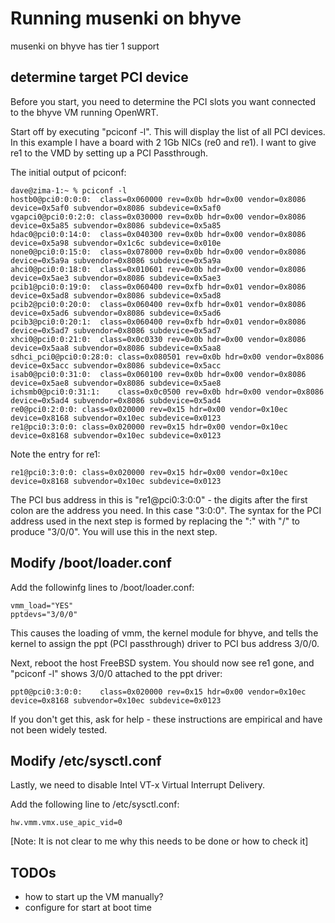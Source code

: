 # Running musenki on bhyve

musenki on bhyve has tier 1 support

## determine target PCI device

Before you start, you need to determine the PCI slots you want
connected to the bhyve VM running OpenWRT.

Start off by executing "pciconf -l". This will display the list
of all PCI devices. In this example I have a board with 2 1Gb
NICs (re0 and re1). I want to give re1 to the VMD by setting
up a PCI Passthrough.

The initial output of pciconf:
```shell
dave@zima-1:~ % pciconf -l
hostb0@pci0:0:0:0:	class=0x060000 rev=0x0b hdr=0x00 vendor=0x8086 device=0x5af0 subvendor=0x8086 subdevice=0x5af0
vgapci0@pci0:0:2:0:	class=0x030000 rev=0x0b hdr=0x00 vendor=0x8086 device=0x5a85 subvendor=0x8086 subdevice=0x5a85
hdac0@pci0:0:14:0:	class=0x040300 rev=0x0b hdr=0x00 vendor=0x8086 device=0x5a98 subvendor=0x1c6c subdevice=0x010e
none0@pci0:0:15:0:	class=0x078000 rev=0x0b hdr=0x00 vendor=0x8086 device=0x5a9a subvendor=0x8086 subdevice=0x5a9a
ahci0@pci0:0:18:0:	class=0x010601 rev=0x0b hdr=0x00 vendor=0x8086 device=0x5ae3 subvendor=0x8086 subdevice=0x5ae3
pcib1@pci0:0:19:0:	class=0x060400 rev=0xfb hdr=0x01 vendor=0x8086 device=0x5ad8 subvendor=0x8086 subdevice=0x5ad8
pcib2@pci0:0:20:0:	class=0x060400 rev=0xfb hdr=0x01 vendor=0x8086 device=0x5ad6 subvendor=0x8086 subdevice=0x5ad6
pcib3@pci0:0:20:1:	class=0x060400 rev=0xfb hdr=0x01 vendor=0x8086 device=0x5ad7 subvendor=0x8086 subdevice=0x5ad7
xhci0@pci0:0:21:0:	class=0x0c0330 rev=0x0b hdr=0x00 vendor=0x8086 device=0x5aa8 subvendor=0x8086 subdevice=0x5aa8
sdhci_pci0@pci0:0:28:0:	class=0x080501 rev=0x0b hdr=0x00 vendor=0x8086 device=0x5acc subvendor=0x8086 subdevice=0x5acc
isab0@pci0:0:31:0:	class=0x060100 rev=0x0b hdr=0x00 vendor=0x8086 device=0x5ae8 subvendor=0x8086 subdevice=0x5ae8
ichsmb0@pci0:0:31:1:	class=0x0c0500 rev=0x0b hdr=0x00 vendor=0x8086 device=0x5ad4 subvendor=0x8086 subdevice=0x5ad4
re0@pci0:2:0:0:	class=0x020000 rev=0x15 hdr=0x00 vendor=0x10ec device=0x8168 subvendor=0x10ec subdevice=0x0123
re1@pci0:3:0:0:	class=0x020000 rev=0x15 hdr=0x00 vendor=0x10ec device=0x8168 subvendor=0x10ec subdevice=0x0123
```
Note the entry for re1:
```shell
re1@pci0:3:0:0:	class=0x020000 rev=0x15 hdr=0x00 vendor=0x10ec device=0x8168 subvendor=0x10ec subdevice=0x0123
```
The PCI bus address in this is "re1@pci0:3:0:0" - the digits after the first colon are the
address you need. In this case "3:0:0". The syntax for the PCI address used in the next step
is formed by replacing the ":" with "/" to produce "3/0/0". You will use this in the next step.

## Modify /boot/loader.conf

Add the followinfg lines to /boot/loader.conf:
```shell
vmm_load="YES"
pptdevs="3/0/0"
```
This causes the loading of vmm, the kernel module for bhyve, and tells the kernel to assign
the ppt (PCI passthrough) driver to PCI bus address 3/0/0.

Next, reboot the host FreeBSD system. You should now see re1 gone, and "pciconf -l" shows 3/0/0
attached to the ppt driver:
```shell
ppt0@pci0:3:0:0:	class=0x020000 rev=0x15 hdr=0x00 vendor=0x10ec device=0x8168 subvendor=0x10ec subdevice=0x0123
```
If you don't get this, ask for help - these instructions are empirical and have not
been widely tested.

## Modify /etc/sysctl.conf

Lastly, we need to disable Intel VT-x Virtual Interrupt Delivery.

Add the following line to /etc/sysctl.conf:
```shell
hw.vmm.vmx.use_apic_vid=0
```
[Note: It is not clear to me why this needs to be done or how to check it]

## TODOs
- how to start up the VM manually?
- configure for start at boot time




